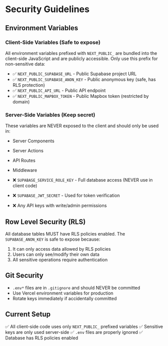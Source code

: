 # Security Guidelines

## Environment Variables

### Client-Side Variables (Safe to expose)
All environment variables prefixed with `NEXT_PUBLIC_` are bundled into the client-side JavaScript and are publicly accessible. Only use this prefix for non-sensitive data:

- ✅ `NEXT_PUBLIC_SUPABASE_URL` - Public Supabase project URL
- ✅ `NEXT_PUBLIC_SUPABASE_ANON_KEY` - Public anonymous key (safe, has RLS protection)
- ✅ `NEXT_PUBLIC_API_URL` - Public API endpoint
- ✅ `NEXT_PUBLIC_MAPBOX_TOKEN` - Public Mapbox token (restricted by domain)

### Server-Side Variables (Keep secret)
These variables are NEVER exposed to the client and should only be used in:
- Server Components
- Server Actions
- API Routes
- Middleware

- ❌ `SUPABASE_SERVICE_ROLE_KEY` - Full database access (NEVER use in client code)
- ❌ `SUPABASE_JWT_SECRET` - Used for token verification
- ❌ Any API keys with write/admin permissions

## Row Level Security (RLS)

All database tables MUST have RLS policies enabled. The `SUPABASE_ANON_KEY` is safe to expose because:
1. It can only access data allowed by RLS policies
2. Users can only see/modify their own data
3. All sensitive operations require authentication

## Git Security

- `.env*` files are in `.gitignore` and should NEVER be committed
- Use Vercel environment variables for production
- Rotate keys immediately if accidentally committed

## Current Setup

✅ All client-side code uses only `NEXT_PUBLIC_` prefixed variables
✅ Sensitive keys are only used server-side
✅ `.env` files are properly ignored
✅ Database has RLS policies enabled
